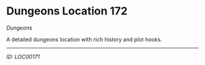 # Dungeons Location 172

*Dungeons*

A detailed dungeons location with rich history and plot hooks.

---
*ID: LOC00171*